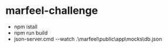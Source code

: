 # marfeel-challenge

- npm istall
- npm run build
- json-server.cmd --watch .\marfeel\public\app\mocks\db.json
